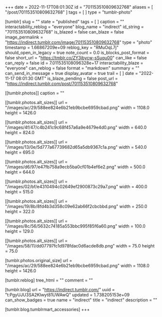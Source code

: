+++
date = 2022-11-17T08:01:30Z
id = "701153510809632768"
aliases = [ "/post/701153510809632768" ]
tags = [ ]
type = "tumblr-photo"

[tumblr]
slug = ""
state = "published"
tags = [ ]
caption = ""
interactability_reblog = "everyone"
blog_name = "indirect"
id_string = "701153510809632768"
is_blazed = false
can_blaze = false
image_permalink = "https://indirect.tumblr.com/image/701153510809632768"
type = "photo"
timestamp = 1.66867209e+09
reblog_key = "RMuOqL7j"
should_open_in_legacy = true
note_count = 0.0
is_blocks_post_format = false
short_url = "https://tmblr.co/ZY3jbycw-sSuqu00"
can_like = false
can_reply = false
id = 7.011535108096328e+17
interactability_blaze = "everyone"
can_reblog = false
format = "markdown"
summary = ""
can_send_in_message = true
display_avatar = true
trail = [ ]
date = "2022-11-17 08:01:30 GMT"
is_blaze_pending = false
post_url = "https://indirect.tumblr.com/post/701153510809632768"

[[tumblr.photos]]
caption = ""

[[tumblr.photos.alt_sizes]]
url = "/images/ac/29/588ee824e6b21eb9bcbe6959cbad.png"
width = 1108.0
height = 1426.0

[[tumblr.photos.alt_sizes]]
url = "/images/4f/47/c4b241c9c68f457a6a9e4679e4d0.png"
width = 640.0
height = 824.0

[[tumblr.photos.alt_sizes]]
url = "/images/13/0e/5d777a67739682d65a5db9367c1a.png"
width = 540.0
height = 695.0

[[tumblr.photos.alt_sizes]]
url = "/images/d6/97/e47fb758a9ecb5ba0cf01b4ef6e2.png"
width = 500.0
height = 644.0

[[tumblr.photos.alt_sizes]]
url = "/images/02/bf/e4310494c02649ef2900873c29a7.png"
width = 400.0
height = 515.0

[[tumblr.photos.alt_sizes]]
url = "/images/19/8b/8fd4b3d358c09e62ab66f2cbcbbd.png"
width = 250.0
height = 322.0

[[tumblr.photos.alt_sizes]]
url = "/images/8c/56/5632c74185a553bbc995f85f6a60.png"
width = 100.0
height = 129.0

[[tumblr.photos.alt_sizes]]
url = "/images/58/11/dd07797fc1d978fdac0d6acde8db.png"
width = 75.0
height = 75.0

[tumblr.photos.original_size]
url = "/images/ac/29/588ee824e6b21eb9bcbe6959cbad.png"
width = 1108.0
height = 1426.0

[tumblr.reblog]
tree_html = ""
comment = ""

[tumblr.blog]
url = "https://indirect.tumblr.com/"
uuid = "t:PgyUJU3SA2Klwyt81UWAwQ"
updated = 1.738205153e+09
can_show_badges = true
name = "indirect"
title = "indirect"
description = ""

[tumblr.blog.tumblrmart_accessories]
+++
